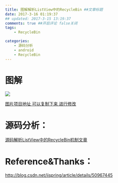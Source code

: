 ```yaml
---
title: 图解解析ListView中的RecycleBin ##文章标题
date: 2017-3-16 01:19:37
## updated: 2017-3-15 13:19:37
comments: true ##开启评论 false关闭
tags:
    - RecycleBin

categories:
    - 源码分析
    - android
    - RecycleBin
---
```


# 图解

![](https://ww2.sinaimg.cn/large/006tNc79gy1fdoguk5a9ij31fw1arn20.jpg)

<!-- more -->

[图片项目地址 可以复制下来 进行修改](https://www.processon.com/view/link/58c96ccce4b0052bddd8107f)
        
# 源码分析：

[源码解析ListView中的RecycleBin机制文章](http://blog.csdn.net/iispring/article/details/50967445)

# Reference&Thanks：

http://blog.csdn.net/iispring/article/details/50967445